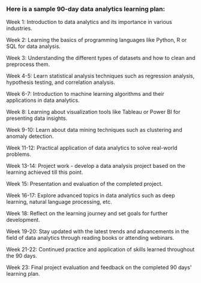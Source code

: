 ### Here is a sample 90-day data analytics learning plan:
Week 1: Introduction to data analytics and its importance in various industries.

Week 2: Learning the basics of programming languages like Python, R or SQL for data analysis.

Week 3: Understanding the different types of datasets and how to clean and preprocess them.

Week 4-5: Learn statistical analysis techniques such as regression analysis, hypothesis testing, and correlation analysis.

Week 6-7: Introduction to machine learning algorithms and their applications in data analytics.

Week 8: Learning about visualization tools like Tableau or Power BI for presenting data insights.

Week 9-10: Learn about data mining techniques such as clustering and anomaly detection.

Week 11-12: Practical application of data analytics to solve real-world problems.

Week 13-14: Project work - develop a data analysis project based on the learning achieved till this point.

Week 15: Presentation and evaluation of the completed project.

Week 16-17: Explore advanced topics in data analytics such as deep learning, natural language processing, etc.

Week 18: Reflect on the learning journey and set goals for further development.

Week 19-20: Stay updated with the latest trends and advancements in the field of data analytics through reading books or attending webinars.

Week 21-22: Continued practice and application of skills learned throughout the 90 days.

Week 23: Final project evaluation and feedback on the completed 90 days' learning plan.
